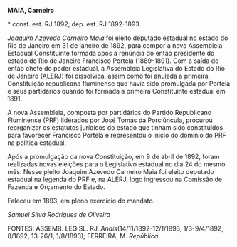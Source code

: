 **MAIA, Carneiro**

\* const. est. RJ 1892; dep. est. RJ 1892-1893.

*Joaquim Azevedo Carneiro Maia* foi eleito deputado estadual no estado
do Rio de Janeiro em 31 de janeiro de 1892, para compor a nova
Assembleia Estadual Constituinte formada após a renúncia do então
presidente do estado do Rio de Janeiro Francisco Portela (1889-1891).
Com a saída do então chefe do poder estadual, a Assembleia Legislativa
do Estado do Rio de Janeiro (ALERJ) foi dissolvida, assim como foi
anulada a primeira Constituição republicana fluminense que havia sido
promulgada por Portela e seus partidários quando foi formada a primeira
Constituinte estadual em 1891.

A nova Assembleia, composta por partidários do Partido Republicano
Fluminense (PRF) liderados por José Tomás da Porciúncula, procurou
reorganizar os estatutos jurídicos do estado que tinham sido
constituídos para favorecer Francisco Portela e representou o início do
domínio do PRF na política estadual.

Após a promulgação da nova Constituição, em 9 de abril de 1892, foram
realizadas novas eleições para o Legislativo estadual no dia 24 do mesmo
mês. Nesse pleito Joaquim Azevedo Carneiro Maia foi eleito deputado
estadual na legenda do PRF e, na ALERJ, logo ingressou na Comissão de
Fazenda e Orçamento do Estado.

Faleceu em 1893, em pleno exercício do mandato.

*Samuel Silva Rodrigues de Oliveira*

FONTES: ASSEMB. LEGISL. RJ. *Anais*(14/11/1892-12/1/1893, 1/3-9/4/1892,
8/1892, 13-26/1, 1/8/1893); FERREIRA, M. *República*.
